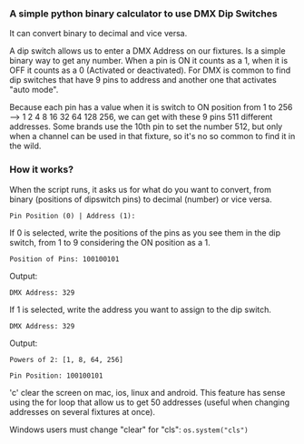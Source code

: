 ### A simple python binary calculator to use DMX Dip Switches
It can convert binary to decimal and vice versa.

A dip switch allows us to enter a DMX Address on our fixtures. Is a simple binary way to get any number. When a pin is ON it counts as a 1, when it is OFF it counts as a 0 (Activated or deactivated).
For DMX is common to find dip switches that have 9 pins to address and another one that activates "auto mode". 

Because each pin has a value when it is switch to ON position from 1 to 256 --> 1 2 4 8 16 32 64 128 256, we can get with these 9 pins 511 different addresses. Some brands use the 10th pin to set the number 512, but only when a channel can be used in that fixture, so it's no so common to find it in the wild.

###  How it works?
When the script runs, it asks us for what do you want to convert, from binary (positions of dipswitch pins) to decimal (number) or vice versa.

`Pin Position (0) | Address (1):`

If 0 is selected, write the positions of the pins as you see them in the dip switch, from 1 to 9 considering the ON position as a 1.

`Position of Pins: 100100101`

Output:

`DMX Address: 329`


If 1 is selected, write the address you want to assign to the dip switch.

`DMX Address: 329`

Output:

`Powers of 2: [1, 8, 64, 256]`

`Pin Position: 100100101`


'c' clear the screen on mac, ios, linux and android. This feature has sense using the for loop that allow us to get 50 addresses (useful when changing addresses on several fixtures at once).

Windows users must change "clear" for "cls":
`os.system("cls")`
